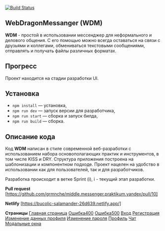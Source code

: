 [![Build Status](https://img.shields.io/badge/Build-Progress-yellow)](https://github.com/grmnche/middle.messenger.praktikum.yandex/tree/sprint_1)

## WebDragonMessanger (WDM)

**WDM** - простой в использовании мессенджер для неформального и делового общения. С его помощью можно всегда оставаться на связи с друзьями и коллегами, обмениваться текстовыми сообщениями, отправлять и получать файлы различных форматах.

## Прогресс

Проект находится на стадии разработки UI.

## Установка

- `npm install` — установка,
- `npm run dev` — запуск версии для разработчика,
- `npm run start` — сборка и запуск билда,
- `npm run build` — сборка.

## **Описание кода**

Код **WDM** написан в стиле современной веб-разработки с использованием набора основополагающих практик и инструментов, в том числе KISS и DRY. Структура приложения построена на шаблонизации и компонентном подходе. Проект нацелен на удобство в использовании как для пользователей, так и для разработчиков.

Разработка происходит в ветке Sprint (i), i - текущий этап разработки.

**Pull request**
[https://github.com/grmnche/middle.messenger.praktikum.yandex/pull/10]

**Netlify**
[https://bucolic-salamander-26d639.netlify.app/]

**Страницы**
[Главная страница](src/index.html)
[Ошибка400](src/pages/error/error400.html)
[Ошибка500](src/pages/error/error500.html)
[Вход](src/pages/login/login.html)
[Регистрация](src/pages/registration/registration.html)
[Изменение данных профиля](src/pages/profile/modules/change_profile_data/change_profile_data.html)
[Изменение пароля](src/pages/profile/modules/change_password/change_profile_password.html)
[Профиль](src/pages/profile/profile.html)
[Чат](src/pages/chat/chat.html)
[Модальные окна](src/pages/modals/modals.html)

